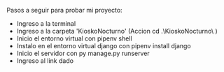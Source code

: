Pasos a seguir para probar mi proyecto:

- Ingreso a la terminal
- Ingreso a la carpeta 'KioskoNocturno' (Accion cd .\KioskoNocturno\ )
- Inicio el entorno virtual con pipenv shell
- Instalo en el entorno virtual django con pipenv install django
- Inicio el servidor con py manage.py runserver
- Ingreso al link dado


